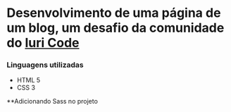 # Desenvolvimento de uma página de um blog, um desafio da comunidade do [Iuri Code](https://github.com/iuricode)

### Linguagens utilizadas 
- HTML 5
- CSS 3

**Adicionando Sass no projeto
